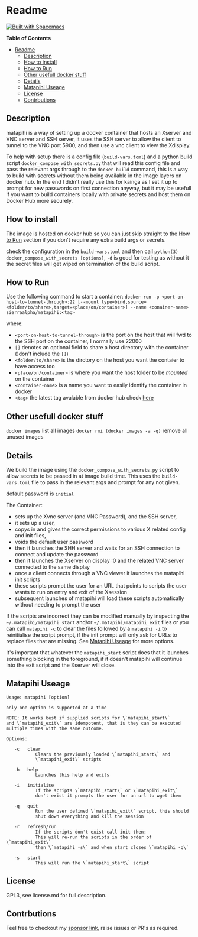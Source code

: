 # Readme
[![Built with Spacemacs](https://cdn.rawgit.com/syl20bnr/spacemacs/442d025779da2f62fc86c2082703697714db6514/assets/spacemacs-badge.svg)](http://spacemacs.org)

<!-- markdown-toc start - Don't edit this section. Run M-x markdown-toc-refresh-toc -->
**Table of Contents**

- [Readme](#readme)
    - [Description](#description)
    - [How to install](#how-to-install)
    - [How to Run](#how-to-run)
    - [Other usefull docker stuff](#other-usefull-docker-stuff)
    - [Details](#details)
    - [Matapihi Useage](#matapihi-useage)
    - [License](#license)
    - [Contrbutions](#contrbutions)

<!-- markdown-toc end -->

## Description

matapihi is a way of setting up a docker container that hosts an Xserver and VNC 
server and SSH server, it uses the SSH server to allow the client to tunnel to
the VNC port 5900, and then use a vnc client to view the Xdisplay. 

To help with setup there is a config file (`build-vars.toml`) and a python build script
`docker_compose_with_secrets.py` that will
read this config file and pass the relevant args through to the `docker build`
command, this is a way to build with secrets without them being available in the
image layers on docker hub. In the end I didn't really use this for kainga as I
set it up to prompt for new passwords on first connection anyway, but it may be
usefull if you want to build containers locally with private secrets and host
them on Docker Hub more securely.

## How to install

The image is hosted on docker hub so you can just skip straight to the [How to
Run](#how-to-run) section if you don't require any extra build args or secrets.

check the configuration in the `build-vars.toml` and then call
`python(3) docker_compose_with_secrets [options]`, `-d` is good for testing as
without it the secret files will get wiped on termination of the build script.

## How to Run

Use the following command to start a container:
   `docker run -p <port-on-host-to-tunnel-through>:22 [--mount
   type=bind,source=<folder/to/share>,target=<place/on/container>] --name
   <conainer-name> sierraalpha/matapihi:<tag>`
   
where:
 - `<port-on-host-to-tunnel-through>` is the port on the host that will fwd to
   the SSH port on the container, I normally use 22000
 - `[]` denotes an optional field to share a host directory with the container
   ()don't include the `[]`)
 - `<folder/to/share>` is the dirctory on the host you want the contaier to have
   access too
 - `<place/on/container>` is where you want the host folder to be _mounted_ on
   the container
 - `<container-name>` is a name you want to easily identify the container in
   docker 
 - `<tag>` the latest tag avalable from docker hub check
   [here](https://hub.docker.com/repository/docker/sierraalpha/matapihi) 
   
## Other usefull docker stuff
   `docker images` list all images
   `docker rmi (docker images -a -q)` remove all unused images

## Details

We build the image using the `docker_compose_with_secrets.py` script to allow
secrets to be passed in at image build time. This uses the `build-vars.toml`
file to pass in the relevant args and prompt for any not given.

default password is `initial`

The Container: 
 - sets up the Xvnc server (and VNC Password), and the SSH server, 
 - it sets up a user, 
 - copys in and gives the correct permissions to various X related config and
 init files, 
 - voids the default user password
 - then it launches the SHH server and waits for an SSH connection to connect
   and update the password
 - then it launches the Xserver on display :0 and the related VNC server
   connected to the same display
 - once a client connects through a VNC viewer it launches the matapihi init
   scripts
 - these scripts prompt the user for an URL that points to scripts the user
   wants to run on entry and exit of the Xsession
 - subsequent launches of matapihi will load these scripts automatically without
   needing to prompt the user
   
If the scripts are incorrect they can be modified manually by inspecting the
`~/.matapihi/matapihi_start` and/or `~/.matapihi/matapihi_exit` files or you can
call `matapihi -c` to clear the files followed by a `matapihi -i` to
reinitialise the script prompt, if the init prompt will only ask for URLs to
replace files that are missing. See [Matapihi Useage](#matapihi-useage) for more
options.

It's important that whatever the `matapihi_start` script does that it launches
something blocking in the foreground, if it doesn't matapihi will continue into
the exit script and the Xserver will close.

## Matapihi Useage

```shell
Usage: matapihi [option]

only one option is supported at a time

NOTE: It works best if supplied scripts for \`matapihi_start\`
and \`matapihi_exit\` are idempotent, that is they can be executed
multiple times with the same outcome.

Options:

   -c   clear
           Clears the previously loaded \`matapihi_start\` and
           \`matapihi_exit\` scripts

   -h   help
           Launches this help and exits

   -i   initialise
           If the scripts \`matapihi_start\` or \`matapihi_exit\`
           don't exist it prompts the user for an url to wget them

   -q   quit
           Run the user defined \`matapihi_exit\` script, this should
           shut down everything and kill the session

   -r   refresh/run
           If the scripts don't exist call init then;
           This will re-run the scripts in the order of \`matapihi_exit\`
           then \`matapihi -s\` and when start closes \`matapihi -q\`

   -s   start
           This will run the \`matapihi_start\` script
```
   
## License

GPL3, see license.md for full description.

## Contrbutions

Feel free to checkout my [sponsor
link](https://github.com/sponsors/sierra-alpha), raise issues or PR's as required.
